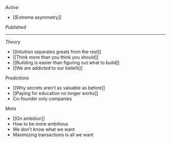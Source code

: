 *Active*
- [[Extreme asymmetry]]

*Published*

---

*Theory*
- [[Intuition separates greats from the rest]]
- [[Think more than you think you should]]
- [[Building is easier than figuring out what to build]]
- [[We are addicted to our beliefs]]

*Predictions*
- [[Why secrets aren't as valuable as before]]
- [[Paying for education no longer works]]
- Co-founder only companies

*Meta*
- [[On ambition]]
- How to be more ambitious
- We don't know what we want
- Maximizing transactions is all we want